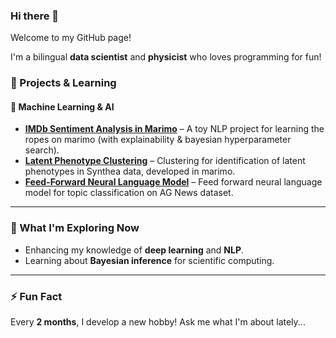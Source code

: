 ### Hi there 👋

Welcome to my GitHub page!

I'm a bilingual **data scientist** and **physicist** who loves programming for fun! 


### 🚀 Projects & Learning
#### 🤖 Machine Learning & AI
- **[IMDb Sentiment Analysis in Marimo](https://github.com/edoardodraetta/sentiment_analysis_marimo)** – A toy NLP project for learning the ropes on marimo (with explainability & bayesian hyperparameter search). 
- **[Latent Phenotype Clustering](https://github.com/edoardodraetta/clustering_marimo)** – Clustering for identification of latent phenotypes in Synthea data, developed in marimo.
- **[Feed-Forward Neural Language Model](https://github.com/edoardodraetta/ffnlm)** – Feed forward neural language model for topic classification on AG News dataset.

---

### 🌱 What I'm Exploring Now
- Enhancing my knowledge of **deep learning** and **NLP**.
- Learning about **Bayesian inference** for scientific computing.

---

### ⚡ Fun Fact
Every **2 months**, I develop a new hobby! Ask me what I'm about lately...
